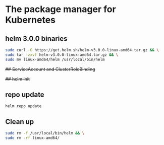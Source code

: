 # The package manager for Kubernetes

## helm 3.0.0 binaries
```bash
sudo curl -O https://get.helm.sh/helm-v3.0.0-linux-amd64.tar.gz && \
sudo tar -zxvf helm-v3.0.0-linux-amd64.tar.gz && \
sudo mv linux-amd64/helm /usr/local/bin/helm
```
~~## ServiceAccount and ClusterRoleBinding~~

~~## helm init~~

## repo update
```helm repo update```

## Clean up
```bash
sudo rm -f /usr/local/bin/helm && \
sudo rm -rf linux-amd64/
```
